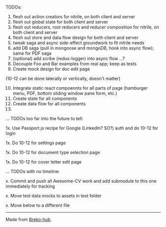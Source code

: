 TODOs:

1. flesh out action creators for nitrile, on both client and server
2. flesh out global state for both client and server
3. flesh out reducers, root reducers and reducer composition for nitrile, on both client and server
4. flesh out store and data flow design for both client and server
5. tweak saga and async side-effect groundwork to fit nitrile needs
6. add DB saga (pull in mongoose and mongoDB, hook into async flow); same for PDF saga
7. (optional) add scribe (redux-logger) into async flow
...?
8. Decouple Foo and Bar examples from real app; keep as tests
9. Create mock design for doc edit page

(10-12 can be done laterally or vertically, doesn't matter)

10. Integrate static react compoennts for all parts of page (hamburger menu, PDF, bottom sliding window pane form, etc.)
11. Create state for all components
12. Create data flow for all components
13.
...
TODOs too far into the future to tell:

1x. Use Passport.js recipe for Google (LinkedIn? SO?) auth and do 10-12 for login

1x. Do 10-12 for settings page

1x. Do 10-12 for document type selection page

1x. Do 10-12 for cover letter edit page

...
TODOs with no timeline:

x. Commit and push all Awesome-CV work and add submodule to this one immediately for tracking

x. Move test data mocks to assets in test folder

x. Move below to a different file

---
Made from [Breko-hub](https://github.com/tomatau/breko-hub).
